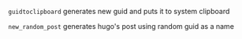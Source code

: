 `guidtoclipboard` generates new guid and puts it to system clipboard

`new_random_post` generates hugo's post using random guid as a name